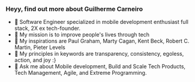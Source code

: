 ### Heyy, find out more about Guilherme Carneiro 

- 🔭 Software Engineer specialized in mobile development enthusiast full stack, 2X ex tech-founder.
- 🌱 My mission is to improve people's lives through tech
- 👯 My inspirations are Paul Graham, Marty Cagan, Kent Beck, Robert C. Martin, Pieter Levels 
- 🤔 My principles in keywords are transparency, consistency, egoless, action, and joy :}
- 💬 Ask me about Mobile development, Build and Scale Tech Products, Tech Management, Agile, and Extreme Programming.
